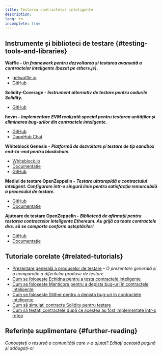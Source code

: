 ```yaml
---
title: Testarea contractelor inteligente
description:
lang: ro
incomplete: true
---
```


## Instrumente și biblioteci de testare {#testing-tools-and-libraries}

**Waffle -** **_Un framework pentru dezvoltarea și testarea avansată a contractelor inteligente (bazat pe ethers.js)._**

- [getwaffle.io](https://getwaffle.io/)
- [GitHub](https://github.com/EthWorks/Waffle)

**Solidity-Coverage -** **_Instrument alternativ de testare pentru codurile Solidity._**

- [GitHub](https://github.com/sc-forks/solidity-coverage)

**hevm -** **_Implementare EVM realizată special pentru testarea unităților și eliminarea bug-urilor din contractele inteligente._**

- [GitHub](https://github.com/dapphub/dapptools/tree/master/src/hevm)
- [DappHub Chat](https://dapphub.chat/)

**Whiteblock Genesis -** **_Platformă de dezvoltare și testare de tip sandbox end-to-end pentru blockchain._**

- [Whiteblock.io](https://whiteblock.io)
- [Documentație](https://docs.whiteblock.io)
- [GitHub](https://github.com/whiteblock/genesis)

**Mediul de testare OpenZeppelin -** **_Testare ultrarapidă a contractului inteligent. Configurare într-o singură linie pentru satisfacţia remarcabilă a procesului de testare._**

- [GitHub](https://github.com/OpenZeppelin/openzeppelin-test-environment)
- [Documentație](https://docs.openzeppelin.com/test-environment/)

**Ajutoare de testare OpenZeppelin -** **_Bibliotecă de afirmații pentru testarea contractelor inteligente Ethereum. Au grijă ca toate contractele dvs. să se comporte conform așteptărilor!_**

- [GitHub](https://github.com/OpenZeppelin/openzeppelin-test-helpers)
- [Documentație](https://docs.openzeppelin.com/test-helpers)

## Tutoriale corelate {#related-tutorials}

- [Prezentare generală a produselor de testare](/developers/tutorials/guide-to-smart-contract-security-tools/) _– O prezentare generală și o comparație a diferitelor produse de testare._
- [Cum se folosește Echidna pentru a testa contractele inteligente](/developers/tutorials/how-to-use-echidna-to-test-smart-contracts/)
- [Cum se folosește Manticore pentru a depista bug-uri în contractele inteligente](/developers/tutorials/how-to-use-manticore-to-find-smart-contract-bugs/)
- [Cum se folosește Slither pentru a depista bug-uri în contractele inteligente](/developers/tutorials/how-to-use-slither-to-find-smart-contract-bugs/)
- [Cum să simulaţi contracte Solidity pentru testare](/developers/tutorials/how-to-mock-solidity-contracts-for-testing/)
- [Cum să testaţi contractele după ce acestea au fost implementate într-o rețea](https://fulldecent.blogspot.com/2019/04/testing-deployed-ethereum-contracts.html)

## Referințe suplimentare {#further-reading}

_Cunoașteți o resursă a comunității care v-a ajutat? Editaţi această pagină și adăugaţi-o!_
